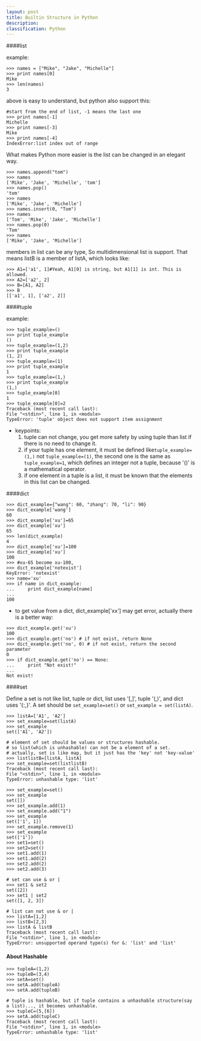```yaml
---
layout: post
title: Builtin Structure in Python
description: 
classification: Python
---
```


####list

example:

```
>>> names = ["Mike", "Jake", "Michelle"]
>>> print names[0]
Mike
>>> len(names)
3
```

above is easy to understand, but python also support this:

```
#start from the end of list, -1 means the last one
>>> print names[-1]
Michelle
>>> print names[-3]
Mike
>>> print names[-4]
IndexError:list index out of range
```

What makes Python more easier is the list can be changed in an elegant way.

```
>>> names.append("tom")
>>> names
['Mike', 'Jake', 'Michelle', 'tom']
>>> names.pop()
'tom'
>>> names
['Mike', 'Jake', 'Michelle']
>>> names.insert(0, "Tom")
>>> names
['Tom', 'Mike', 'Jake', 'Michelle']
>>> names.pop(0)
'Tom'
>>> names
['Mike', 'Jake', 'Michelle']
```

members in list can be any type, So multidimensional list is support. That means listB is a member of listA, which looks like:

```
>>> A1=['a1', 1]#Yeah, A1[0] is string, but A1[1] is int. This is allowed.
>>> A2=['a2', 2]
>>> B=[A1, A2]
>>> B
[['a1', 1], ['a2', 2]]
```

####tuple

example:

```
>>> tuple_example=()
>>> print tuple_example
()
>>> tuple_example=(1,2)
>>> print tuple_example
(1, 2)
>>> tuple_example=(1)
>>> print tuple_example
1
>>> tuple_example=(1,)
>>> print tuple_example
(1,)
>>> tuple_example[0]
1
>>> tuple_example[0]=2
Traceback (most recent call last):
File "<stdin>", line 1, in <module>
TypeError: 'tuple' object does not support item assignment
```
* keypoints:  
	1. tuple can not change, you get more safety by using tuple than list if there is no need to change it.
	2. if your tuple has one element, it must be defined like`tuple_example=(1,)` not `tuple_example=(1)`, the second one is the same as `tuple_example=1`, which defines an integer not a tuple, because '()' is a mathematical operator.
	3. if one element in a tuple is a list, it must be known that the elements in this list can be changed.

####dict

```
>>> dict_example={"wang": 60, "zhang": 70, "li": 90}
>>> dict_example['wang']
60
>>> dict_example['xu']=65
>>> dict_example['xu']
65
>>> len(dict_example)
4
>>> dict_example['xu']=100
>>> dict_example['xu']
100
>>> #xu-65 become xu-100, 
>>> dict_example['notexist']
KeyError: 'notexist'
>>> name='xu'
>>> if name in dict_example:
...     print dict_example[name]
... 
100
```
* to get value from a dict, dict_example['xx'] may get error, actually there is a better way:

```
>>> dict_example.get('xu')
100
>>> dict_example.get('no') # if not exist, return None
>>> dict_example.get('no', 0) # if not exist, return the second parameter
0
>>> if dict_example.get('no') == None:
...     print "Not exist!"
... 
Not exist!
```

####set

Define a set is not like list, tuple or dict, list uses '[,]', tuple '(,)', and dict uses '{:,}'. A set should be `set_example=set()` or `set_example = set(listA)`.

```
>>> listA=['A1', 'A2']
>>> set_example=set(listA)
>>> set_example
set(['A1', 'A2'])

# element of set should be values or structures hashable.
# so list(which is unhashable) can not be a element of a set.
# actually, set is like map, but it just has the 'key' not 'key-value'
>>> listlistB=[listA, listA]
>>> set_example=set(listlistB) 
Traceback (most recent call last):
File "<stdin>", line 1, in <module>
TypeError: unhashable type: 'list'

>>> set_example=set()
>>> set_example
set([])
>>> set_example.add(1)
>>> set_example.add("1")
>>> set_example
set(['1', 1])
>>> set_example.remove(1)
>>> set_example
set(['1'])
>>> set1=set()
>>> set2=set()
>>> set1.add(1)
>>> set1.add(2)
>>> set2.add(2)
>>> set2.add(3)

# set can use & or |
>>> set1 & set2
set([2])
>>> set1 | set2
set([1, 2, 3])

# list can not use & or |
>>> listA=[1,2]
>>> listB=[2,3]
>>> listA & listB
Traceback (most recent call last):
File "<stdin>", line 1, in <module>
TypeError: unsupported operand type(s) for &: 'list' and 'list'
```

#### About Hashable

```
>>> tupleA=(1,2)
>>> tupleB=(3,4)
>>> setA=set()
>>> setA.add(tupleA)
>>> setA.add(tupleB)

# tuple is hashable, but if tuple contains a unhashable structure(say a list)..., it becomes unhashable.
>>> tupleC=(5,[6])
>>> setA.add(tupleC)
Traceback (most recent call last):
File "<stdin>", line 1, in <module>
TypeError: unhashable type: 'list'
```

